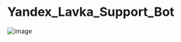 # Yandex_Lavka_Support_Bot

![image](https://github.com/lalkasoska/Yandex_Lavka_Support_Bot/assets/35616551/7df42590-e7a2-4112-9c10-1ff36011a892)
